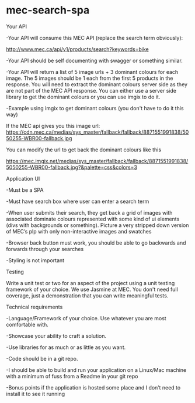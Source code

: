 # mec-search-spa

Your API

-Your API will consume this MEC API (replace the search term obviously):

http://www.mec.ca/api/v1/products/search?keywords=bike

-Your API should be self documenting with swagger or something similar.

-Your API will return a list of 5 image urls + 3 dominant colours for each image. The 5 images should be 1 each from the first 5 products in the response. You will need to extract the dominant colours server side as they are not part of the MEC API response. You can either use a server side library to get the dominant colours or you can use imgix to do it.


-Example using imgix to get dominant colours (you don't have to do it this way)

If the MEC api gives you this image url: https://cdn.mec.ca/medias/sys_master/fallback/fallback/8871551991838/5050255-WBR00-fallback.jpg

You can modify the url to get back the dominant colours like this

https://mec.imgix.net/medias/sys_master/fallback/fallback/8871551991838/5050255-WBR00-fallback.jpg?&palette=css&colors=3


Application UI

-Must be a SPA

-Must have search box where user can enter a search term

-When user submits their search, they get back a grid of images with associated dominate colours represented with some kind of ui elements (divs with backgrounds or something). Picture a very stripped down version of MEC’s plp with only non-interactive images and swatches

-Browser back button must work, you should be able to go backwards and forwards through your searches

-Styling is not important


Testing

Write a unit test or two for an aspect of the project using a unit testing framework of your choice. We use Jasmine at MEC. You don't need full coverage, just a demonstration that you can write meaningful tests.


Technical requirements

-Language/Framework of your choice. Use whatever you are most comfortable with.

-Showcase your ability to craft a solution.

-Use libraries for as much or as little as you want.

-Code should be in a git repo.

-I should be able to build and run your application on a Linux/Mac machine with a minimum of fuss from a Readme in your git repo

-Bonus points if the application is hosted some place and I don’t need to install it to see it running
